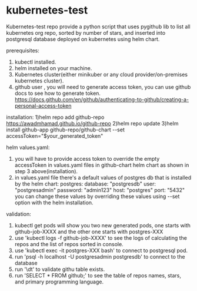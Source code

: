 # kubernetes-test
Kubernetes-test repo provide a python script that uses pygithub lib to list all kubernetes org repo, sorted by number of stars, and inserted into postgresql database deployed on kubernetes using helm chart.

prerequisites:
1) kubectl installed.
2) helm installed on your machine.
3) Kubernetes cluster(either minikuber or any cloud provider/on-premises kubernetes cluster).
4) github user , you will need to generate access token, you can use github docs to see how to generate token.
      https://docs.github.com/en/github/authenticating-to-github/creating-a-personal-access-token


installation:
1)helm repo add github-repo https://awadmhamad.github.io/github-repo
2)helm repo update
3)helm install github-app github-repo/github-chart --set accessToken="$your_generated_token"

helm values.yaml:
1) you will have to provide access token to override the empty accessToken in values.yaml files in github-chart helm chart as shown in step 3 above(installation).
2) in values.yaml file there's a default values of postgres db that is installed by the helm chart:
  postgres:
    database: "postgresdb"
    user: "postgresadmin"
    password: "admin123"
    host: "postgres"
    port: "5432"
  you can change these values by overriding these values using --set option with the helm installation.

validation:
1) kubectl get pods will show you two new generated pods, one starts with github-job-XXXX and the other one starts with postgres-XXX
2) use 'kubectl logs -f github-job-XXXX' to see the logs of calculating the repos and the list of repos sorted in console.
3) use 'kubectl exec -it postgres-XXX bash' to connect to postgresql pod.
4) run 'psql -h localhost -U postgresadmin postgresdb' to connect to the database
5) run '\dt' to validate githu table exists.
6) run 'SELECT * FROM github;' to see the table of repos names, stars, and primary programming language.



